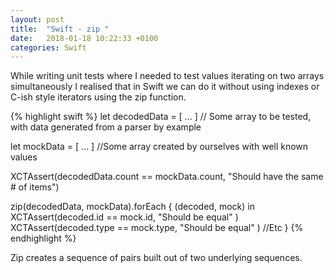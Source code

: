 ```yaml
---
layout: post
title:  "Swift - zip "
date:   2018-01-18 10:22:33 +0100
categories: Swift 
---
```

While writing unit tests where I needed to test values iterating on two arrays simultaneously I realised that in Swift  we can do it without using indexes or C-ish style iterators using the zip function.

{% highlight swift %}
let decodedData = [ ... ]
// Some array to be tested, with data generated from a parser by example

let mockData = [ ... ]
//Some array created by ourselves with well known values

XCTAssert(decodedData.count == mockData.count, "Should have the same # of items")

zip(decodedData, mockData).forEach { (decoded, mock) in
    XCTAssert(decoded.id == mock.id, "Should be equal" )
    XCTAssert(decoded.type == mock.type, "Should be equal" )
    //Etc 
}
{% endhighlight %}

Zip creates a sequence of pairs built out of two underlying sequences.
